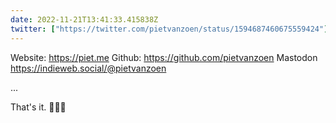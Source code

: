 ```yaml
---
date: 2022-11-21T13:41:33.415838Z
twitter: ["https://twitter.com/pietvanzoen/status/1594687460675559424"]
---
```

Website: https://piet.me
Github: https://github.com/pietvanzoen
Mastodon https://indieweb.social/@pietvanzoen

...

That's it. 🤷‍♂️👋
